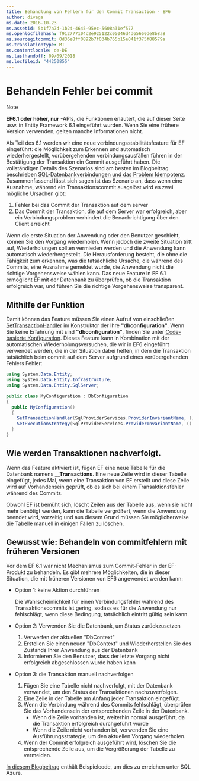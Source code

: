 ```yaml
---
title: Behandlung von Fehlern für den Commit Transaction - EF6
author: divega
ms.date: 2016-10-23
ms.assetid: 5b1f7a7d-1b24-4645-95ec-5608a31ef577
ms.openlocfilehash: f912777104c2e925122c05046d4d65660de8b8a8
ms.sourcegitcommit: 0d36e8ff0892b7f034b765b15e041f375f88579a
ms.translationtype: MT
ms.contentlocale: de-DE
ms.lasthandoff: 09/09/2018
ms.locfileid: "44250855"
---
```

# <a name="handling-transaction-commit-failures"></a>Behandeln Fehler bei commit
> [!NOTE]
> **EF6.1 oder höher, nur** -APIs, die Funktionen erläutert, die auf dieser Seite usw. in Entity Framework 6.1 eingeführt wurden. Wenn Sie eine frühere Version verwenden, gelten manche Informationen nicht.  

Als Teil des 6.1 werden wir eine neue verbindungsstabilitätsfeature für EF eingeführt: die Möglichkeit zum Erkennen und automatisch wiederhergestellt, vorübergehenden verbindungsausfällen führen in der Bestätigung der Transaktion ein Commit ausgeführt haben. Die vollständigen Details des Szenarios sind am besten im Blogbeitrag beschrieben [SQL-Datenbankverbindungen und das Problem Idempotenz](http://blogs.msdn.com/b/adonet/archive/2013/03/11/sql-database-connectivity-and-the-idempotency-issue.aspx).  Zusammenfassend lässt sich sagen ist das Szenario an, dass wenn eine Ausnahme, während ein Transaktionscommit ausgelöst wird es zwei mögliche Ursachen gibt:  

1. Fehler bei das Commit der Transaktion auf dem server
2. Das Commit der Transaktion, die auf dem Server war erfolgreich, aber ein Verbindungsproblem verhindert die Benachrichtigung über den Client erreicht  

Wenn die erste Situation der Anwendung oder den Benutzer geschieht, können Sie den Vorgang wiederholen. Wenn jedoch die zweite Situation tritt auf, Wiederholungen sollten vermieden werden und die Anwendung kann automatisch wiederhergestellt. Die Herausforderung besteht, die ohne die Fähigkeit zum erkennen, was die tatsächliche Ursache, die während des Commits, eine Ausnahme gemeldet wurde, die Anwendung nicht die richtige Vorgehensweise wählen kann. Das neue Feature in EF 6.1 ermöglicht EF mit der Datenbank zu überprüfen, ob die Transaktion erfolgreich war, und führen Sie die richtige Vorgehensweise transparent.  

## <a name="using-the-feature"></a>Mithilfe der Funktion  

Damit können das Feature müssen Sie einen Aufruf von einschließen [SetTransactionHandler](https://msdn.microsoft.com/library/system.data.entity.dbconfiguration.setdefaulttransactionhandler.aspx) im Konstruktor der Ihre **"dbconfiguration"**. Wenn Sie keine Erfahrung mit sind **"dbconfiguration"**, finden Sie unter [Code-basierte Konfiguration](~/ef6/fundamentals/configuring/code-based.md). Dieses Feature kann in Kombination mit der automatischen Wiederholungsversuchen, die wir in EF6 eingeführt verwendet werden, die in der Situation dabei helfen, in dem die Transaktion tatsächlich beim commit auf dem Server aufgrund eines vorübergehenden Fehlers Fehler:  

``` csharp
using System.Data.Entity;
using System.Data.Entity.Infrastructure;
using System.Data.Entity.SqlServer;

public class MyConfiguration : DbConfiguration  
{
  public MyConfiguration()  
  {  
    SetTransactionHandler(SqlProviderServices.ProviderInvariantName, () => new CommitFailureHandler());  
    SetExecutionStrategy(SqlProviderServices.ProviderInvariantName, () => new SqlAzureExecutionStrategy());  
  }  
}
```  

## <a name="how-transactions-are-tracked"></a>Wie werden Transaktionen nachverfolgt.  

Wenn das Feature aktiviert ist, fügen EF eine neue Tabelle für die Datenbank namens **__Transactions**. Eine neue Zeile wird in dieser Tabelle eingefügt, jedes Mal, wenn eine Transaktion von EF erstellt und diese Zeile wird auf Vorhandensein geprüft, ob es sich bei einem Transaktionsfehler während des Commits.  

Obwohl EF ist bemüht sich, löscht Zeilen aus der Tabelle aus, wenn sie nicht mehr benötigt werden, kann die Tabelle vergrößert, wenn die Anwendung beendet wird, vorzeitig und aus diesem Grund müssen Sie möglicherweise die Tabelle manuell in einigen Fällen zu löschen.  

## <a name="how-to-handle-commit-failures-with-previous-versions"></a>Gewusst wie: Behandeln von commitfehlern mit früheren Versionen

Vor dem EF 6.1 war nicht Mechanismus zum Commit-Fehler in der EF-Produkt zu behandeln. Es gibt mehrere Möglichkeiten, die in dieser Situation, die mit früheren Versionen von EF6 angewendet werden kann:  

* Option 1: keine Aktion durchführen  

  Die Wahrscheinlichkeit für einen Verbindungsfehler während des Transaktionscommits ist gering, sodass es für die Anwendung nur fehlschlägt, wenn diese Bedingung, tatsächlich eintritt gültig sein kann.  

* Option 2: Verwenden Sie die Datenbank, um Status zurückzusetzen  

  1. Verwerfen der aktuellen "DbContext"  
  2. Erstellen Sie einen neuen "DbContext" und Wiederherstellen Sie des Zustands Ihrer Anwendung aus der Datenbank  
  3. Informieren Sie den Benutzer, dass der letzte Vorgang nicht erfolgreich abgeschlossen wurde haben kann  

* Option 3: die Transaktion manuell nachverfolgen  

  1. Fügen Sie eine Tabelle nicht nachverfolgt, mit der Datenbank verwendet, um den Status der Transaktionen nachzuverfolgen.  
  2. Eine Zeile in der Tabelle am Anfang jeder Transaktion eingefügt.  
  3. Wenn die Verbindung während des Commits fehlschlägt, überprüfen Sie das Vorhandensein der entsprechenden Zeile in der Datenbank.  
     - Wenn die Zeile vorhanden ist, weiterhin normal ausgeführt, da die Transaktion erfolgreich durchgeführt wurde  
     - Wenn die Zeile nicht vorhanden ist, verwenden Sie eine Ausführungsstrategie, um den aktuellen Vorgang wiederholen.  
  4. Wenn der Commit erfolgreich ausgeführt wird, löschen Sie die entsprechende Zeile aus, um die Vergrößerung der Tabelle zu vermeiden.  

[In diesem Blogbeitrag](http://blogs.msdn.com/b/adonet/archive/2013/03/11/sql-database-connectivity-and-the-idempotency-issue.aspx) enthält Beispielcode, um dies zu erreichen unter SQL Azure.  
